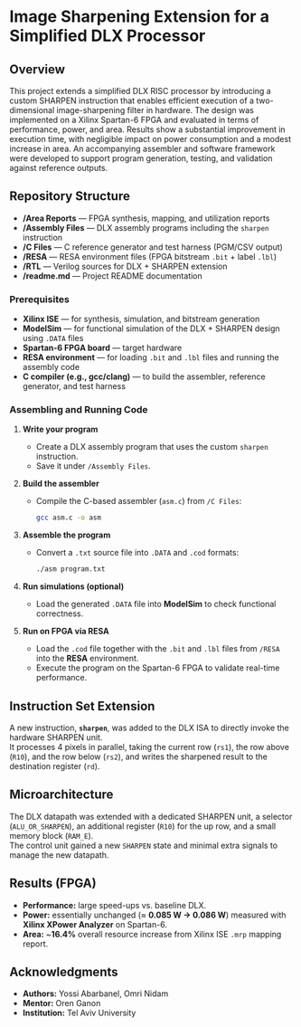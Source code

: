 # Image Sharpening Extension for a Simplified DLX Processor

## Overview
This project extends a simplified DLX RISC processor by introducing a custom SHARPEN instruction that enables efficient execution of a two-dimensional image-sharpening filter in hardware. The design was implemented on a Xilinx Spartan-6 FPGA and evaluated in terms of performance, power, and area. Results show a substantial improvement in execution time, with negligible impact on power consumption and a modest increase in area. An accompanying assembler and software framework were developed to support program generation, testing, and validation against reference outputs.

## Repository Structure
- **/Area Reports** — FPGA synthesis, mapping, and utilization reports  
- **/Assembly Files** — DLX assembly programs including the `sharpen` instruction  
- **/C Files** — C reference generator and test harness (PGM/CSV output)  
- **/RESA** — RESA environment files (FPGA bitstream `.bit` + label `.lbl`)  
- **/RTL** — Verilog sources for DLX + SHARPEN extension  
- **/readme.md** — Project README documentation  

### Prerequisites
- **Xilinx ISE** — for synthesis, simulation, and bitstream generation  
- **ModelSim** — for functional simulation of the DLX + SHARPEN design using `.DATA` files  
- **Spartan-6 FPGA board** — target hardware  
- **RESA environment** — for loading `.bit` and `.lbl` files and running the assembly code  
- **C compiler (e.g., gcc/clang)** — to build the assembler, reference generator, and test harness  

### Assembling and Running Code

1. **Write your program**  
   - Create a DLX assembly program that uses the custom `sharpen` instruction.  
   - Save it under `/Assembly Files`.  

2. **Build the assembler**  
   - Compile the C-based assembler (`asm.c`) from `/C Files`:  
     ```bash
     gcc asm.c -o asm
     ```

3. **Assemble the program**  
   - Convert a `.txt` source file into `.DATA` and `.cod` formats:  
     ```bash
     ./asm program.txt
     ```

4. **Run simulations (optional)**  
   - Load the generated `.DATA` file into **ModelSim** to check functional correctness.  

5. **Run on FPGA via RESA**  
   - Load the `.cod` file together with the `.bit` and `.lbl` files from `/RESA` into the **RESA** environment.  
   - Execute the program on the Spartan-6 FPGA to validate real-time performance.  


## Instruction Set Extension

A new instruction, **`sharpen`**, was added to the DLX ISA to directly invoke the hardware SHARPEN unit.  
It processes 4 pixels in parallel, taking the current row (`rs1`), the row above (`R10`), and the row below (`rs2`), and writes the sharpened result to the destination register (`rd`).  

## Microarchitecture

The DLX datapath was extended with a dedicated SHARPEN unit, a selector (`ALU_OR_SHARPEN`), an additional register (`R10`) for the up row, and a small memory block (`RAM_E`).  
The control unit gained a new `SHARPEN` state and minimal extra signals to manage the new datapath.   

## Results (FPGA)

- **Performance:** large speed-ups vs. baseline DLX.
- **Power:** essentially unchanged (≈ **0.085 W → 0.086 W**) measured with **Xilinx XPower Analyzer** on Spartan-6.  
- **Area:** ~**16.4%** overall resource increase from Xilinx ISE `.mrp` mapping report.  

 
## Acknowledgments
- **Authors:** Yossi Abarbanel, Omri Nidam  
- **Mentor:** Oren Ganon  
- **Institution:** Tel Aviv University  